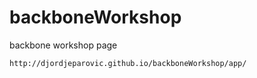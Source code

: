 # backboneWorkshop
backbone workshop page

``` demo app
http://djordjeparovic.github.io/backboneWorkshop/app/

